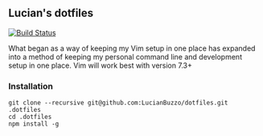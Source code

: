 ## Lucian's dotfiles

[![Build Status](https://travis-ci.org/LucianBuzzo/dotfiles.svg?branch=master)](https://travis-ci.org/LucianBuzzo/dotfiles)

What began as a way of keeping my Vim setup in one place has expanded into a
method of keeping my personal command line and development setup in one place.
Vim will work best with version 7.3+

### Installation

```
git clone --recursive git@github.com:LucianBuzzo/dotfiles.git .dotfiles
cd .dotfiles
npm install -g
```
